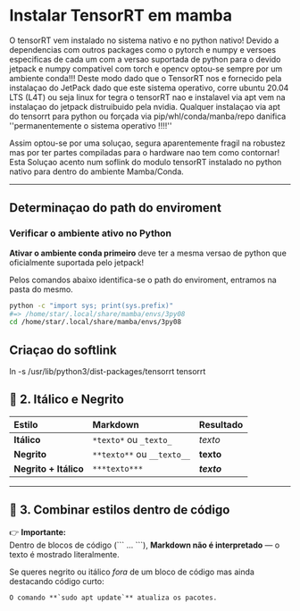 # Instalar TensorRT em mamba

O tensorRT vem instalado no sistema nativo e no python nativo! Devido a dependencias com outros packages como o pytorch e numpy e versoes especificas de cada um com a versao suportada de python para o devido jetpack e numpy compativel com torch e opencv optou-se sempre por um ambiente conda!!!
Deste modo dado que o TensorRT nos e fornecido pela instalaçao do JetPack dado que este sistema operativo, corre ubuntu 20.04 LTS (L4T) ou seja linux for tegra o tensorRT nao e instalavel via apt vem na instalaçao do jetpack distruibuido pela nvidia.
Qualquer instalaçao via apt do tensorrt para python ou forçada via pip/whl/conda/manba/repo danifica ''permanentemente o sistema operativo !!!!''

Assim optou-se por uma soluçao, segura aparentemente fragil na robustez mas por ter partes compiladas para o hardware nao tem como contornar!
Esta Soluçao acento num soflink do modulo tensorRT instalado no python nativo para dentro do ambiente Mamba/Conda.

---

## Determinaçao do path do enviroment
### Verificar o ambiente ativo no Python
**Ativar o ambiente conda primeiro** deve ter a mesma versao de python que oficialmente suportada pelo jetpack!

Pelos comandos abaixo identifica-se o path do enviroment, entramos na pasta do mesmo.
```bash
python -c "import sys; print(sys.prefix)"
#=> /home/star/.local/share/mamba/envs/3py08
cd /home/star/.local/share/mamba/envs/3py08
```

## Criaçao do softlink

ln -s /usr/lib/python3/dist-packages/tensorrt tensorrt

## 🔹 2. Itálico e Negrito

| Estilo | Markdown | Resultado |
|:-------|:----------|:-----------|
| **Itálico** | `*texto*` ou `_texto_` | *texto* |
| **Negrito** | `**texto**` ou `__texto__` | **texto** |
| **Negrito + Itálico** | `***texto***` | ***texto*** |

---

## 🔹 3. Combinar estilos dentro de código

👉 **Importante:**  
Dentro de blocos de código (\`\`\` … \`\`\`), **Markdown não é interpretado** — o texto é mostrado literalmente.  

Se queres negrito ou itálico *fora* de um bloco de código mas ainda destacando código curto:
```md
O comando **`sudo apt update`** atualiza os pacotes.
